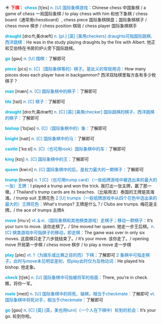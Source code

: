 ☀ <font color="red">**下棋：**</font>
<font color="sky blue">**chess**</font> [tʃes] 
<font color="#0070c0">n. [U] 国际象棋游戏：</font>Chinese chess 中国象棋 / a game of chess 一局国际象棋 / to play chess with him 和他下象棋 / chess board（通常用chessboard）, chess piece 国际象棋棋盘；国际象棋棋子 / chess move 棋步 / chess position 棋局 / chess player 国际象棋棋手
           
<font color="sky blue">**draught**</font> [drɑ:ft;美dræft]
<font color="#0070c0">n. [pl.] [英] [美用checkers] draughts可指国际跳棋、西洋跳棋：</font>He was in the study playing draughts by the fire with Albert. 他正和艾伯特在书房的炉火旁下国际跳棋。

<font color="sky blue">**go**</font> [ɡəʊ] 
<font color="#0070c0">n. [U] 围棋：</font>了解即可

<font color="sky blue">**piece**</font> [pi:s] 
<font color="#0070c0">n. [C]（国际象棋等的）棋子。是此义的常规用词：</font>How many pieces does each player have in backgammon? 西洋双陆棋里每方各有多少枚棋子？
           
<font color="sky blue">**man**</font> [mæn] 
<font color="#0070c0">n. [C] 国际象棋中的棋子：</font>了解即可
           
<font color="sky blue">**tile**</font> [taɪl]
<font color="#0070c0">n. [C] 棋子：</font>了解即可

<font color="sky blue">**draught**</font> [drɑ:ft;美dræft]
<font color="#0070c0">n. [C] [英] [美用checker] 国际跳棋的棋子、西洋跳棋的棋子：</font>了解即可
 
<font color="sky blue">**bishop**</font> ['bɪʃəp] 
<font color="#0070c0">n. [C]（国际象棋中的）象：</font>了解即可
           
<font color="sky blue">**knight**</font> [naɪt]
<font color="#0070c0">n. [C] 国际象棋中的马：</font>了解即可
 
<font color="sky blue">**castle**</font> ['kɑːsl] 
<font color="#0070c0">n. [C]（也可用rook）国际象棋中的车：</font>了解即可

<font color="sky blue">**king**</font> [kɪŋ] 
<font color="#0070c0">n. [C] 国际象棋中的王：</font>了解即可

<font color="sky blue">**queen**</font> [kwi:n] 
<font color="#0070c0">n. [C] 国际象棋中的后，是权力最大的一颗棋子：</font>了解即可
           
<font color="sky blue">**trump**</font> [trʌmp]
<font color="#0070c0">n. 1 [C]（也可用trump card）（一些纸牌游戏中被选出来的最大的一张）王牌：</font>I played a trump and won the trick. 我打出一张主牌，赢了那一墩。/ Thailand's trump cards are its beaches.（比喻用法）泰国的王牌是其海滩。/ trump suit 王牌花色 <font color="#0070c0">2 [U] trumps（一些纸牌游戏中从四个花色中选出来的最大的）王牌花色：</font>What's trumps? 王牌是什么？/ Clubs are trumps. 梅花是主牌。/ the ace of trumps 主牌A

<font color="sky blue">**move**</font> [mu:v] 
<font color="#0070c0">vt.＆vi.（国际象棋和其他棋类游戏）走棋子；移动一颗棋子：</font>It’s your turn to move. 该你走棋了。/ She moved her queen. 她走一步王后棋。<font color="#0070c0">n. [C] 棋类游戏中可指棋子的移动，即走棋：</font>The game was over in only six moves. 这盘棋只走了六步就结束了。/ It’s your move. 该你走了。/ opening move 开局第一步棋 / chess move 棋步 / to play a move 走一步棋

<font color="sky blue">**play**</font> [pleɪ] 
<font color="#0070c0">vt. 1（为娱乐或比赛之目的而）下棋：</font>了解即可 <font color="#0070c0">2 象棋中可指走棋子。此时与move未见明显差别，但play此时仅为及物动词：</font>He played his bishop. 他走象。

<font color="sky blue">**check**</font> [tʃek] 
<font color="#0070c0">n. [U] 国际象棋中可指被将军的局面：</font>There, you’re in check. 瞧，将你一军。
           
<font color="sky blue">**mate**</font> [meɪt]
<font color="#0070c0">n. [U] 国际象棋中的将死、输棋，相当于checkmate：</font>了解即可 <font color="#0070c0">vt. 国际象棋中将死对手，相当于checkmate：</font>了解即可

<font color="sky blue">**go**</font> [ɡəʊ] 
<font color="#0070c0">n. [C] [英] [英，美也用turn]（一个人在下棋中）轮到的机会：</font>It’s your go. 轮到你啦。
